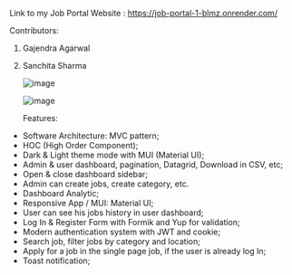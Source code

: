 Link to my Job Portal Website : https://job-portal-1-blmz.onrender.com/

Contributors:
1. Gajendra Agarwal
2. Sanchita Sharma

   ![image](https://github.com/Sanchita-Sharma519/job-portal111/assets/106946749/1c784581-2894-4499-ae68-9a77fe02c162)

   ![image](https://github.com/Sanchita-Sharma519/job-portal111/assets/106946749/6f342709-80db-4d6f-90e5-d19d7fc4ebbf)



   Features:
- Software Architecture: MVC pattern;
- HOC (High Order Component);
- Dark & Light theme mode with MUI (Material UI);
- Admin & user dashboard, pagination, Datagrid, Download in CSV, etc;
- Open & close dashboard sidebar;
- Admin can create jobs, create category, etc.
- Dashboard Analytic;
- Responsive App / MUI: Material UI;
- User can see his jobs history in user dashboard;
- Log In & Register Form with Formik and Yup for validation;
- Modern authentication system with JWT and cookie;
- Search job, filter jobs by category and location;
- Apply for a job in the single page job, if the user is already log In;
- Toast notification;
